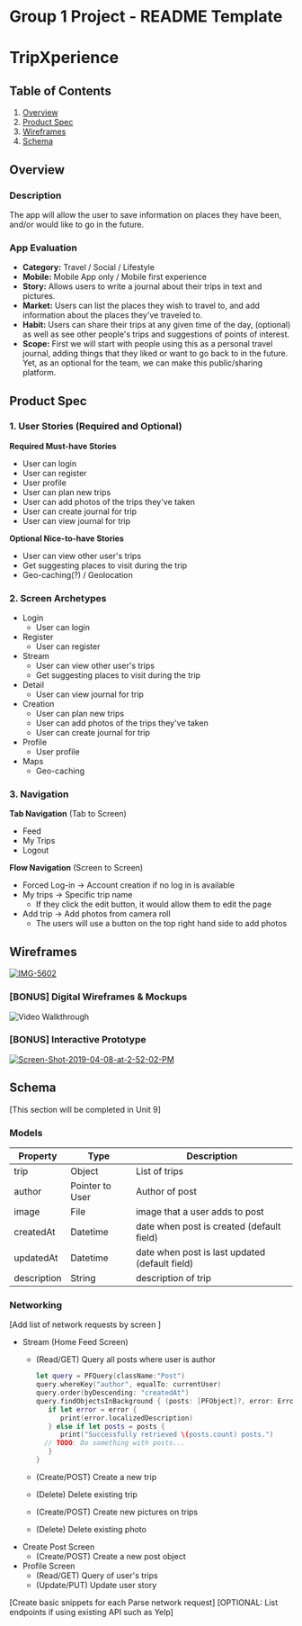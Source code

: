 Group 1 Project - README Template
===

# TripXperience #
 
## Table of Contents
1. [Overview](#Overview)
1. [Product Spec](#Product-Spec)
1. [Wireframes](#Wireframes)
2. [Schema](#Schema)

## Overview
### Description
The app will allow the user to save information on places they have been, and/or would like to go in the future.

### App Evaluation

- **Category:** Travel / Social / Lifestyle
- **Mobile:** Mobile App only / Mobile first experience
- **Story:** Allows users to write a journal about their trips in text and pictures.
- **Market:** Users can list the places they wish to travel to, and add information about the places they've traveled to.
- **Habit:** Users can share their trips at any given time of the day, (optional) as well as see other people's trips and suggestions of points of interest.
- **Scope:** First we will start with people using this as a personal travel journal, adding things that they liked or want to go back to in the future. Yet, as an optional for the team, we can make this public/sharing platform.

## Product Spec

### 1. User Stories (Required and Optional)

**Required Must-have Stories**

* User can login
* User can register
* User profile
* User can plan new trips
* User can add photos of the trips they've taken
* User can create journal for trip
* User can view journal for trip

**Optional Nice-to-have Stories**

* User can view other user's trips
* Get suggesting places to visit during the trip
* Geo-caching(?) / Geolocation


### 2. Screen Archetypes

* Login
   * User can login
* Register 
    * User can register
* Stream
    * User can view other user's trips
    * Get suggesting places to visit during the trip
* Detail
    * User can view journal for trip
* Creation
    * User can plan new trips
    * User can add photos of the trips they've taken
    * User can create journal for trip
* Profile
    * User profile
* Maps
    * Geo-caching

### 3. Navigation

**Tab Navigation** (Tab to Screen)

* Feed
* My Trips
* Logout

**Flow Navigation** (Screen to Screen)


* Forced Log-in -> Account creation if no log in is available
* My trips -> Specific trip name
   * If they click the edit button, it would allow them to edit the page
* Add trip -> Add photos from camera roll
    * The users will use a button on the top right hand side to add photos

## Wireframes

<a href="https://ibb.co/b6q8rbH"><img src="https://i.ibb.co/VLrPvwH/IMG-5602.jpg" alt="IMG-5602" border="0"></a>

### [BONUS] Digital Wireframes & Mockups

<img src='https://media.giphy.com/media/ZczhtknUMcKV5Q0BOm/giphy.gif' title='Video Walkthrough' width='' alt='Video Walkthrough' />

### [BONUS] Interactive Prototype
<a href="https://ibb.co/vJ5VPXx"><img src="https://i.ibb.co/cN5kFYc/Screen-Shot-2019-04-08-at-2-52-02-PM.png" alt="Screen-Shot-2019-04-08-at-2-52-02-PM" border="0"></a>

## Schema 
[This section will be completed in Unit 9]
### Models

| Property   | Type     | Description |
| --------   | -------- | --------    |
| trip   | Object | List of trips    |
| author     | Pointer to User | Author of post |
| image   | File | image that a user adds to post    |
| createdAt   | Datetime | date when post is created (default field)|
| updatedAt   | Datetime | date when post is last updated (default field)|
| description   | String | description of trip    |


### Networking
[Add list of network requests by screen ]
* Stream (Home Feed Screen)
    * (Read/GET) Query all posts where user is author

       ```swift
       let query = PFQuery(className:"Post")
       query.whereKey("author", equalTo: currentUser)
       query.order(byDescending: "createdAt")
       query.findObjectsInBackground { (posts: [PFObject]?, error: Error?) in
          if let error = error { 
             print(error.localizedDescription)
          } else if let posts = posts {
             print("Successfully retrieved \(posts.count) posts.")
         // TODO: Do something with posts...
          }
       }
       ```
       
    * (Create/POST) Create a new trip
    * (Delete) Delete existing trip
    * (Create/POST) Create new pictures on trips
    * (Delete) Delete existing photo
* Create Post Screen
    * (Create/POST) Create a new post object
* Profile Screen
    * (Read/GET) Query of user's trips
    * (Update/PUT) Update user story

[Create basic snippets for each Parse network request]
[OPTIONAL: List endpoints if using existing API such as Yelp]
